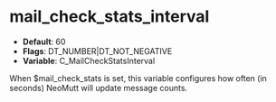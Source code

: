 # mail_check_stats_interval

- **Default**: 60
- **Flags**: DT_NUMBER|DT_NOT_NEGATIVE
- **Variable**: C_MailCheckStatsInterval

When $mail_check_stats is set, this variable configures
how often (in seconds) NeoMutt will update message counts.
